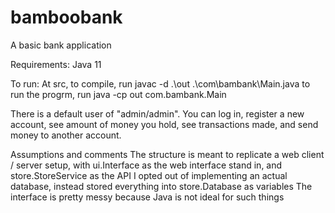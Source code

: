 # bamboobank
A basic bank application

Requirements:
Java 11

To run:
At src, to compile, run
javac -d .\out .\com\bambank\Main.java
to run the progrm, run
java -cp out com.bambank.Main

There is a default user of "admin/admin".
You can log in, register a new account, see amount of money you hold, see transactions made, and send money to another account.

Assumptions and comments
The structure is meant to replicate a web client / server setup, with ui.Interface as the web interface stand in, and store.StoreService as the API
I opted out of implementing an actual database, instead stored everything into store.Database as variables
The interface is pretty messy because Java is not ideal for such things
